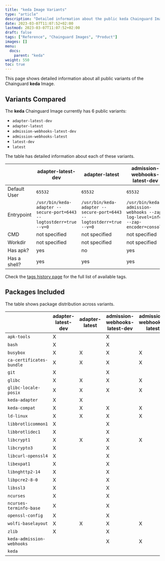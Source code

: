```yaml
---
title: "keda Image Variants"
type: "article"
description: "Detailed information about the public keda Chainguard Image variants"
date: 2023-03-07T11:07:52+02:00
lastmod: 2023-03-07T11:07:52+02:00
draft: false
tags: ["Reference", "Chainguard Images", "Product"]
images: []
menu:
  docs:
    parent: "keda"
weight: 550
toc: true
---
```


This page shows detailed information about all public variants of the Chainguard **keda** Image.

## Variants Compared
The **keda** Chainguard Image currently has 6 public variants: 

- `adapter-latest-dev`
- `adapter-latest`
- `admission-webhooks-latest-dev`
- `admission-webhooks-latest`
- `latest-dev`
- `latest`

The table has detailed information about each of these variants.

|              | adapter-latest-dev                                                  | adapter-latest                                                      | admission-webhooks-latest-dev                                                 | admission-webhooks-latest                                                     | latest-dev                                                 | latest                                                     |
|--------------|---------------------------------------------------------------------|---------------------------------------------------------------------|-------------------------------------------------------------------------------|-------------------------------------------------------------------------------|------------------------------------------------------------|------------------------------------------------------------|
| Default User | `65532`                                                             | `65532`                                                             | `65532`                                                                       | `65532`                                                                       | `65532`                                                    | `65532`                                                    |
| Entrypoint   | `/usr/bin/keda-adapter --secure-port=6443 --logtostderr=true --v=0` | `/usr/bin/keda-adapter --secure-port=6443 --logtostderr=true --v=0` | `/usr/bin/keda-admission-webhooks --zap-log-level=info --zap-encoder=console` | `/usr/bin/keda-admission-webhooks --zap-log-level=info --zap-encoder=console` | `/usr/bin/keda --zap-log-level=info --zap-encoder=console` | `/usr/bin/keda --zap-log-level=info --zap-encoder=console` |
| CMD          | not specified                                                       | not specified                                                       | not specified                                                                 | not specified                                                                 | not specified                                              | not specified                                              |
| Workdir      | not specified                                                       | not specified                                                       | not specified                                                                 | not specified                                                                 | not specified                                              | not specified                                              |
| Has apk?     | yes                                                                 | no                                                                  | yes                                                                           | no                                                                            | yes                                                        | no                                                         |
| Has a shell? | yes                                                                 | yes                                                                 | yes                                                                           | yes                                                                           | yes                                                        | yes                                                        |

Check the [tags history page](/chainguard/chainguard-images/reference/keda/tags_history/) for the full list of available tags.

## Packages Included
The table shows package distribution across variants.

|                           | adapter-latest-dev | adapter-latest | admission-webhooks-latest-dev | admission-webhooks-latest | latest-dev | latest |
|---------------------------|--------------------|----------------|-------------------------------|---------------------------|------------|--------|
| `apk-tools`               | X                  |                | X                             |                           | X          |        |
| `bash`                    | X                  |                | X                             |                           | X          |        |
| `busybox`                 | X                  | X              | X                             | X                         | X          | X      |
| `ca-certificates-bundle`  | X                  | X              | X                             | X                         | X          | X      |
| `git`                     | X                  |                | X                             |                           | X          |        |
| `glibc`                   | X                  | X              | X                             | X                         | X          | X      |
| `glibc-locale-posix`      | X                  | X              | X                             | X                         | X          | X      |
| `keda-adapter`            | X                  | X              |                               |                           |            |        |
| `keda-compat`             | X                  | X              | X                             | X                         | X          | X      |
| `ld-linux`                | X                  | X              | X                             | X                         | X          | X      |
| `libbrotlicommon1`        | X                  |                | X                             |                           | X          |        |
| `libbrotlidec1`           | X                  |                | X                             |                           | X          |        |
| `libcrypt1`               | X                  | X              | X                             | X                         | X          | X      |
| `libcrypto3`              | X                  |                | X                             |                           | X          |        |
| `libcurl-openssl4`        | X                  |                | X                             |                           | X          |        |
| `libexpat1`               | X                  |                | X                             |                           | X          |        |
| `libnghttp2-14`           | X                  |                | X                             |                           | X          |        |
| `libpcre2-8-0`            | X                  |                | X                             |                           | X          |        |
| `libssl3`                 | X                  |                | X                             |                           | X          |        |
| `ncurses`                 | X                  |                | X                             |                           | X          |        |
| `ncurses-terminfo-base`   | X                  |                | X                             |                           | X          |        |
| `openssl-config`          | X                  |                | X                             |                           | X          |        |
| `wolfi-baselayout`        | X                  | X              | X                             | X                         | X          | X      |
| `zlib`                    | X                  |                | X                             |                           | X          |        |
| `keda-admission-webhooks` |                    |                | X                             | X                         |            |        |
| `keda`                    |                    |                |                               |                           | X          | X      |
